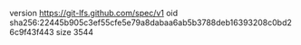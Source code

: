 version https://git-lfs.github.com/spec/v1
oid sha256:22445b905c3ef55cfe5e79a8dabaa6ab5b3788deb16393208c0bd26c9f43f443
size 3544
